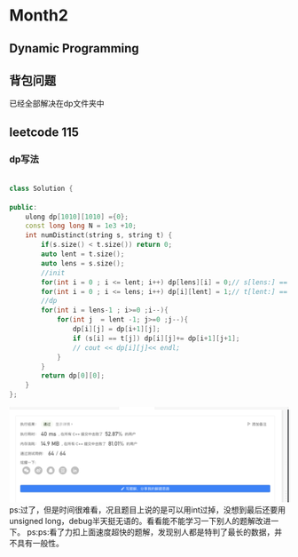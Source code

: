 # Month2
## Dynamic Programming
## 背包问题
已经全部解决在dp文件夹中
## leetcode 115 
### dp写法
```cpp

class Solution {
    
public:
    ulong dp[1010][1010] ={0};
    const long long N = 1e3 +10;
    int numDistinct(string s, string t) {
        if(s.size() < t.size()) return 0;
        auto lent = t.size();
        auto lens = s.size();
        //init 
        for(int i = 0 ; i <= lent; i++) dp[lens][i] = 0;// s[lens:] == None
        for(int i = 0 ; i <= lens; i++) dp[i][lent] = 1;// t[lent:] == None
        //dp
        for(int i = lens-1 ; i>=0 ;i--){
            for(int j  = lent -1; j>=0 ;j--){
                dp[i][j] = dp[i+1][j];
                if (s[i] == t[j]) dp[i][j]+= dp[i+1][j+1];
                // cout << dp[i][j]<< endl;
            }
        }
        return dp[0][0];
    }
};
```
![](photo/2022-03-26-23-14-19.png)
ps:过了，但是时间很难看，况且题目上说的是可以用int过掉，没想到最后还要用unsigned long，debug半天挺无语的。看看能不能学习一下别人的题解改进一下。
ps:ps:看了力扣上面速度超快的题解，发现别人都是特判了最长的数据，并不具有一般性。